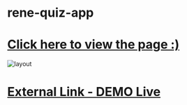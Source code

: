 # rene-quiz-app

# [Click here to view the page :) ](https://rene-huber.github.io/rene-quiz-app/)



![layout](https://raw.githubusercontent.com/spiced-academy/fs-web-exercises/main/sessions/recap-project-1/quiz-app/assets/homepage.png)

# [External Link - DEMO Live ](https://rene-huber.site/)
